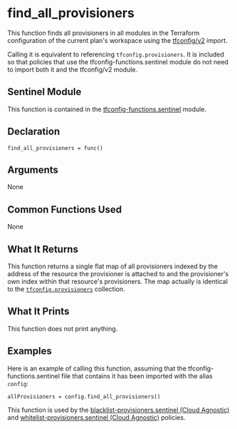 # find_all_provisioners
This function finds all provisioners in all modules in the Terraform configuration of the current plan's workspace using the [tfconfig/v2](https://www.terraform.io/docs/cloud/sentinel/import/tfconfig-v2.html) import.

Calling it is equivalent to referencing `tfconfig.provisioners`. It is included so that policies that use the tfconfig-functions.sentinel module do not need to import both it and the tfconfig/v2 module.

## Sentinel Module
This function is contained in the [tfconfig-functions.sentinel](../../tfconfig-functions.sentinel) module.

## Declaration
`find_all_provisioners = func()`

## Arguments
None

## Common Functions Used
None

## What It Returns
This function returns a single flat map of all provisioners indexed by the address of the resource the provisioner is attached to and the provisioner's own index within that resource's provisioners. The map actually is identical to the [`tfconfig.provisioners`](https://www.terraform.io/docs/cloud/sentinel/import/tfconfig-v2.html#the-provisioners-collection) collection.

## What It Prints
This function does not print anything.

## Examples
Here is an example of calling this function, assuming that the tfconfig-functions.sentinel file that contains it has been imported with the alias `config`:
```
allProvisioners = config.find_all_provisioners()
```

This function is used by the [blacklist-provisioners.sentinel (Cloud Agnostic)](../../../cloud-agnostic/blacklist-provisioners.sentinel) and [whitelist-provisioners.sentinel (Cloud Agnostic)](../../../cloud-agnostic/whitelist-provisioners.sentinel) policies.
